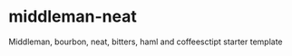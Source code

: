 middleman-neat
==============

Middleman, bourbon, neat, bitters, haml and coffeesctipt starter template
